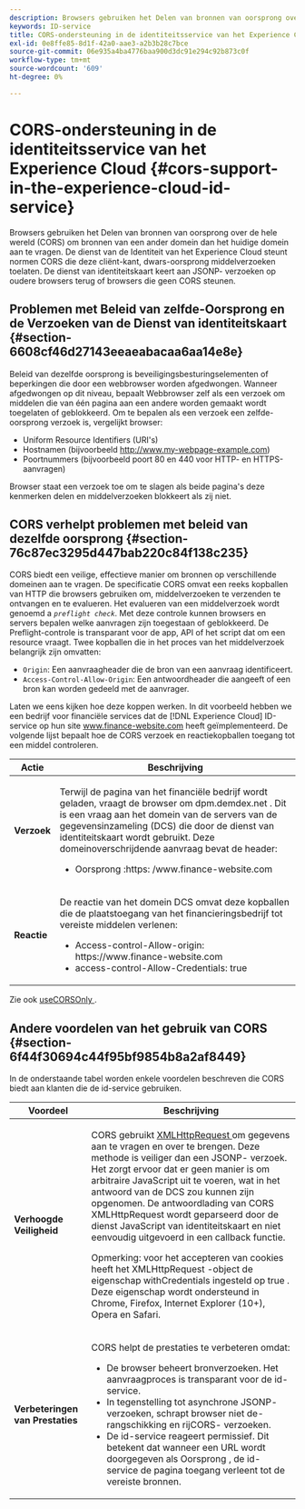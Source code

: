 ```yaml
---
description: Browsers gebruiken het Delen van bronnen van oorsprong over de hele wereld (CORS) om bronnen van een ander domein dan het huidige domein aan te vragen. De dienst van de Identiteit van het Experience Cloud steunt normen CORS die deze cliënt-kant, dwars-oorsprong middelverzoeken toelaten. De dienst van identiteitskaart keert aan JSONP- verzoeken op oudere browsers terug of browsers die geen CORS steunen.
keywords: ID-service
title: CORS-ondersteuning in de identiteitsservice van het Experience Cloud
exl-id: 0e8ffe85-8d1f-42a0-aae3-a2b3b28c7bce
source-git-commit: 06e935a4ba4776baa900d3dc91e294c92b873c0f
workflow-type: tm+mt
source-wordcount: '609'
ht-degree: 0%

---
```


# CORS-ondersteuning in de identiteitsservice van het Experience Cloud {#cors-support-in-the-experience-cloud-id-service}

Browsers gebruiken het Delen van bronnen van oorsprong over de hele wereld (CORS) om bronnen van een ander domein dan het huidige domein aan te vragen. De dienst van de Identiteit van het Experience Cloud steunt normen CORS die deze cliënt-kant, dwars-oorsprong middelverzoeken toelaten. De dienst van identiteitskaart keert aan JSONP- verzoeken op oudere browsers terug of browsers die geen CORS steunen.

## Problemen met Beleid van zelfde-Oorsprong en de Verzoeken van de Dienst van identiteitskaart {#section-6608cf46d27143eeaeabacaa6aa14e8e}

Beleid van dezelfde oorsprong is beveiligingsbesturingselementen of beperkingen die door een webbrowser worden afgedwongen. Wanneer afgedwongen op dit niveau, bepaalt Webbrowser zelf als een verzoek om middelen die van één pagina aan een andere worden gemaakt wordt toegelaten of geblokkeerd. Om te bepalen als een verzoek een zelfde-oorsprong verzoek is, vergelijkt browser:

* Uniform Resource Identifiers (URI&#39;s)
* Hostnamen (bijvoorbeeld http://www.my-webpage-example.com)
* Poortnummers (bijvoorbeeld poort 80 en 440 voor HTTP- en HTTPS-aanvragen)

Browser staat een verzoek toe om te slagen als beide pagina&#39;s deze kenmerken delen en middelverzoeken blokkeert als zij niet.

## CORS verhelpt problemen met beleid van dezelfde oorsprong {#section-76c87ec3295d447bab220c84f138c235}

CORS biedt een veilige, effectieve manier om bronnen op verschillende domeinen aan te vragen. De specificatie CORS omvat een reeks kopballen van HTTP die browsers gebruiken om, middelverzoeken te verzenden te ontvangen en te evalueren. Het evalueren van een middelverzoek wordt genoemd a *`preflight check`*. Met deze controle kunnen browsers en servers bepalen welke aanvragen zijn toegestaan of geblokkeerd. De Preflight-controle is transparant voor de app, API of het script dat om een resource vraagt. Twee kopballen die in het proces van het middelverzoek belangrijk zijn omvatten:

* `Origin`: Een aanvraagheader die de bron van een aanvraag identificeert.
* `Access-Control-Allow-Origin`: Een antwoordheader die aangeeft of een bron kan worden gedeeld met de aanvrager.

Laten we eens kijken hoe deze koppen werken. In dit voorbeeld hebben we een bedrijf voor financiële services dat de [!DNL Experience Cloud] ID-service op hun site www.finance-website.com heeft geïmplementeerd. De volgende lijst bepaalt hoe de CORS verzoek en reactiekopballen toegang tot een middel controleren.

<table id="table_B004ACF52B5A4D33B1DCF7EA77BE4E6D"> 
 <thead> 
  <tr> 
   <th colname="col1" class="entry"> Actie </th> 
   <th colname="col2" class="entry"> Beschrijving </th> 
  </tr> 
 </thead>
 <tbody> 
  <tr> 
   <td colname="col1"> <p> <b> Verzoek </b> </p> </td> 
   <td colname="col2"> <p>Terwijl de pagina van het financiële bedrijf wordt geladen, vraagt de browser om <span class="codeph"> dpm.demdex.net </span> . Dit is een vraag aan het domein van de servers van de gegevensinzameling (DCS) die door de dienst van identiteitskaart wordt gebruikt. Deze domeinoverschrijdende aanvraag bevat de header: </p> <p> 
     <ul class="simplelist"> 
      <li> <span class="codeph"> Oorsprong :https: /www.finance-website.com </span> </li> 
     </ul> </p> </td> 
  </tr> 
  <tr> 
   <td colname="col1"> <p> <b> Reactie </b> </p> </td> 
   <td colname="col2"> <p>De reactie van het domein DCS omvat deze kopballen die de plaatstoegang van het financieringsbedrijf tot vereiste middelen verlenen: </p> <p> 
     <ul class="simplelist"> 
      <li> <span class="codeph"> Access-control-Allow-origin: https://www.finance-website.com</span> </li> 
      <li> <span class="codeph"> access-control-Allow-Credentials: true </span> </li> 
     </ul> </p> </td> 
  </tr> 
 </tbody> 
</table>

Zie ook [ useCORSOnly ](../library/function-vars/use-cors-only.md#reference-8a9a143d838b48d6b23329b84b13e1fa).

## Andere voordelen van het gebruik van CORS {#section-6f44f30694c44f95bf9854b8a2af8449}

In de onderstaande tabel worden enkele voordelen beschreven die CORS biedt aan klanten die de id-service gebruiken.

<table id="table_AEB51A263D454F90B66E8C8D0513CF79"> 
 <thead> 
  <tr> 
   <th colname="col1" class="entry"> Voordeel </th> 
   <th colname="col2" class="entry"> Beschrijving </th> 
  </tr>
 </thead>
 <tbody> 
  <tr> 
   <td colname="col1"> <p><b> Verhoogde Veiligheid </b> </p> </td> 
   <td colname="col2"> <p>CORS gebruikt <a href="https://developer.mozilla.org/en-US/docs/Web/API/XMLHttpRequest" format="https" scope="external"> XMLHttpRequest </a> om gegevens aan te vragen en over te brengen. Deze methode is veiliger dan een JSONP- verzoek. Het zorgt ervoor dat er geen manier is om arbitraire JavaScript uit te voeren, wat in het antwoord van de DCS zou kunnen zijn opgenomen. De antwoordlading van CORS XMLHttpRequest wordt geparseerd door de dienst JavaScript van identiteitskaart en niet eenvoudig uitgevoerd in een callback functie. </p> <p> <p>Opmerking: voor het accepteren van cookies heeft het <span class="codeph"> XMLHttpRequest </span> -object de eigenschap <span class="codeph"> withCredentials </span> ingesteld op <span class="codeph"> true </span> . Deze eigenschap wordt ondersteund in Chrome, Firefox, Internet Explorer (10+), Opera en Safari. </p> </p> </td> 
  </tr> 
  <tr> 
   <td colname="col1"> <p><b> Verbeteringen van Prestaties </b> </p> </td> 
   <td colname="col2"> <p>CORS helpt de prestaties te verbeteren omdat: </p> 
    <ul id="ul_EC3A178003A94D70883B914050D7C464"> 
     <li id="li_F8B44352BFBB46CDBD07AE40B9F2D0EC">De browser beheert bronverzoeken. Het aanvraagproces is transparant voor de id-service. </li> 
     <li id="li_C63E43A4CAB84210AB6A39100E5864BE">In tegenstelling tot asynchrone JSONP- verzoeken, schrapt browser niet de-rangschikking en rijCORS- verzoeken. </li> 
     <li id="li_1A2A15F591B84D1BAED3CFAB391EEBEC">De id-service reageert permissief. Dit betekent dat wanneer een URL wordt doorgegeven als <span class="codeph"> Oorsprong </span> , de id-service de pagina toegang verleent tot de vereiste bronnen. </li> 
    </ul> </td> 
  </tr> 
 </tbody> 
</table>
